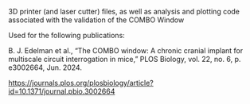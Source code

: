 
3D printer (and laser cutter) files, as well as analysis and plotting code associated with the validation of the COMBO Window


Used for the following publications:

B. J. Edelman et al., “The COMBO window: A chronic cranial
implant for multiscale circuit interrogation in mice,” PLOS Biology,
vol. 22, no. 6, p. e3002664, Jun. 2024.

https://journals.plos.org/plosbiology/article?id=10.1371/journal.pbio.3002664
